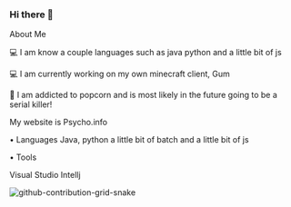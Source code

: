 ### Hi there 👋

About Me
 
💻 I am know a couple languages such as java python and a little bit of js

💻 I am currently working on my own minecraft client, Gum

📖 I am addicted to popcorn and is most likely in the future going to be a serial killer!

My website is Psycho.info

• Languages
Java, python a little bit of batch and a little bit of js


• Tools

Visual Studio 
Intellj

![github-contribution-grid-snake](https://user-images.githubusercontent.com/100362062/205496947-d5bc73ca-c94d-49b2-ac42-edbd7729db17.svg)


<!--
**CheatingAndLeaking/Cheatingandleaking** is a ✨ _special_ ✨ repository because its `README.md` (this file) appears on your GitHub profile.

Here are some ideas to get you started:


💻 I am know a couple languages such as java python and a little bit of js.
💻 I am currently working on my own minecraft client, Gum.
📖 I am addicted to popcorn and is most likely in the future going to be a serial killer!

-->
